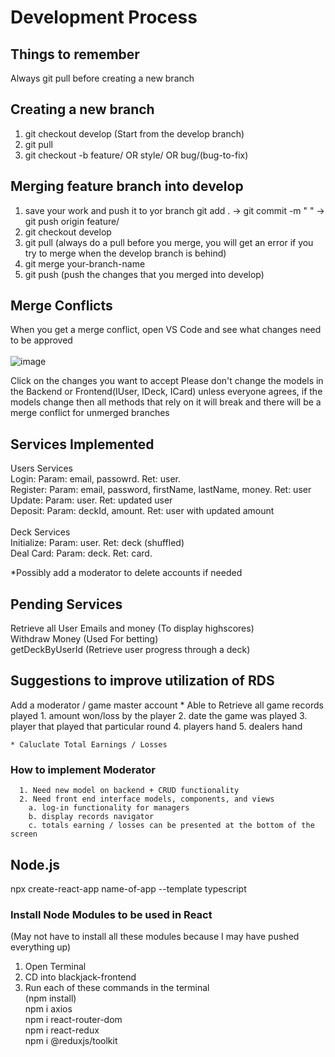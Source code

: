 # Development Process

## Things to remember
  Always git pull before creating a new branch
  
## Creating a new branch
  1. git checkout develop (Start from the develop branch)
  2. git pull
  3. git checkout -b feature/<your-feature> OR style/<component-to-style> OR bug/(bug-to-fix)

## Merging feature branch into develop
  1. save your work and push it to yor branch
    git add . -> git commit -m " " -> git push origin feature/<your-feature>
  2. git checkout develop
  3. git pull (always do a pull before you merge, you will get an error if you try to merge when the develop branch is behind)
  4. git merge your-branch-name
  5. git push (push the changes that you merged into develop)

## Merge Conflicts
  When you get a merge conflict, open VS Code and see what changes need to be approved <br/> <br/>
  ![image](https://user-images.githubusercontent.com/101683611/170808502-61732634-3ad2-442b-914b-a1eb5898a8b8.png)
  
  Click on the changes you want to accept
  Please don't change the models in the Backend or Frontend(IUser, IDeck, ICard) unless everyone agrees, if the models change then all methods that rely on it will    break and there will be a merge conflict for unmerged branches 

  
## Services Implemented
  Users Services<br/>
    Login: Param: email, passowrd. Ret: user.<br/>
    Register: Param: email, password, firstName, lastName, money. Ret: user <br/>
    Update: Param: user. Ret: updated user <br/>
    Deposit: Param: deckId, amount. Ret: user with updated amount <br/>
  <br/>
  Deck Services<br/>
    Initialize: Param: user. Ret: deck (shuffled)<br/>
    Deal Card: Param: deck. Ret: card. <br/>
  
  *Possibly add a moderator to delete accounts if needed
  
## Pending Services
 
  Retrieve all User Emails and money (To display highscores) <br/>
  Withdraw Money (Used For betting) <br/>
  getDeckByUserId (Retrieve user progress through a deck) <br/>
  
## Suggestions to improve utilization of RDS 
  Add a moderator / game master account 
    * Able to Retrieve all game records played
      1. amount won/loss by the player
      2. date the game was played
      3. player that played that particular round
      4. players hand
      5. dealers hand
  
    * Caluclate Total Earnings / Losses
  
  ### How to implement Moderator
      1. Need new model on backend + CRUD functionality
      2. Need front end interface models, components, and views
        a. log-in functionality for managers
        b. display records navigator
        c. totals earning / losses can be presented at the bottom of the screen
  
## Node.js
  npx create-react-app name-of-app --template typescript<br/>

  ### Install Node Modules to be used in React
  (May not have to install all these modules because I may have pushed everything up)
  1. Open Terminal
  2. CD into blackjack-frontend
  3. Run each of these commands in the terminal<br/>
    (npm install)<br/>
    npm i axios<br/>
    npm i react-router-dom<br/>
    npm i react-redux<br/>
    npm i @reduxjs/toolkit<br/>
